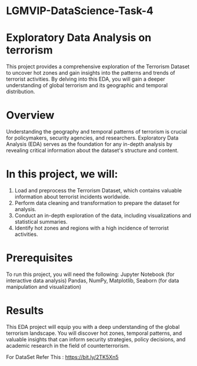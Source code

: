 # LGMVIP-DataScience-Task-4
# Exploratory Data Analysis on terrorism

This project provides a comprehensive exploration of the Terrorism Dataset to uncover hot zones and gain insights into the patterns and trends of terrorist activities. By delving into this EDA, you will gain a deeper understanding of global terrorism and its geographic and temporal distribution.

# Overview
Understanding the geography and temporal patterns of terrorism is crucial for policymakers, security agencies, and researchers. Exploratory Data Analysis (EDA) serves as the foundation for any in-depth analysis by revealing critical information about the dataset's structure and content.

# In this project, we will:

1. Load and preprocess the Terrorism Dataset, which contains valuable information about terrorist incidents worldwide.
2. Perform data cleaning and transformation to prepare the dataset for analysis.
3. Conduct an in-depth exploration of the data, including visualizations and statistical summaries.
4. Identify hot zones and regions with a high incidence of terrorist activities.

# Prerequisites
To run this project, you will need the following:
Jupyter Notebook (for interactive data analysis)
Pandas, NumPy, Matplotlib, Seaborn (for data manipulation and visualization)

# Results
This EDA project will equip you with a deep understanding of the global terrorism landscape. You will discover hot zones, temporal patterns, and valuable insights that can inform security strategies, policy decisions, and academic research in the field of counterterrorism.

For DataSet Refer This :  https://bit.ly/2TK5Xn5 
